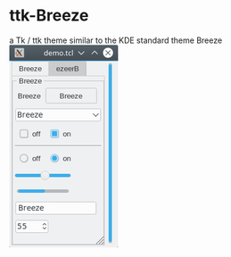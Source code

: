 # ttk-Breeze
a Tk / ttk theme similar to the KDE standard theme Breeze
![Screenshot](https://github.com/MaxPerl/ttk-Breeze/blob/master/Screenshot.png)
